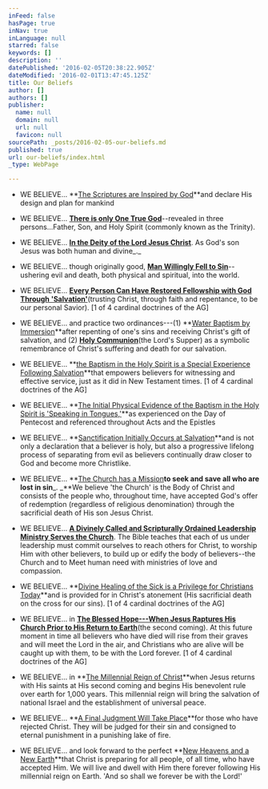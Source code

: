 ```yaml
---
inFeed: false
hasPage: true
inNav: true
inLanguage: null
starred: false
keywords: []
description: ''
datePublished: '2016-02-05T20:38:22.905Z'
dateModified: '2016-02-01T13:47:45.125Z'
title: Our Beliefs
author: []
authors: []
publisher:
  name: null
  domain: null
  url: null
  favicon: null
sourcePath: _posts/2016-02-05-our-beliefs.md
published: true
url: our-beliefs/index.html
_type: WebPage

---
```

* WE BELIEVE... **[The Scriptures are Inspired by God][0]**and declare His design and plan for mankind

* WE BELIEVE... **[There is only One True God][1]**--revealed in three persons...Father, Son, and Holy Spirit (commonly known as the Trinity).

* WE BELIEVE... **[In the Deity of the Lord Jesus Christ][2]**. As God's son Jesus was both human and divine_._

* WE BELIEVE... though originally good, **[Man Willingly Fell to Sin][3]**--ushering evil and death, both physical and spiritual, into the world.

* WE BELIEVE... **[Every Person Can Have Restored Fellowship with God Through 'Salvation'][4]**(trusting Christ, through faith and repentance, to be our personal Savior). \[1 of 4 cardinal doctrines of the AG\]

* WE BELIEVE... and practice two ordinances---(1) **[Water Baptism by Immersion][5]**after repenting of one's sins and receiving Christ's gift of salvation, and (2) **[Holy Communion][5]**(the Lord's Supper) as a symbolic remembrance of Christ's suffering and death for our salvation.

* WE BELIEVE... **[the Baptism in the Holy Spirit is a Special Experience Following Salvation][6]**that empowers believers for witnessing and effective service, just as it did in New Testament times. \[1 of 4 cardinal doctrines of the AG\]

* WE BELIEVE... **[The Initial Physical Evidence of the Baptism in the Holy Spirit is 'Speaking in Tongues,'][7]**as experienced on the Day of Pentecost and referenced throughout Acts and the Epistles

* WE BELIEVE... **[Sanctification Initially Occurs at Salvation][8]**and is not only a declaration that a believer is holy, but also a progressive lifelong process of separating from evil as believers continually draw closer to God and become more Christlike.

* WE BELIEVE... **[The Church has a Mission][9]**to seek and save all who are lost in sin**_. _**We believe 'the Church' is the Body of Christ and consists of the people who, throughout time, have accepted God's offer of redemption (regardless of religious denomination) through the sacrificial death of His son Jesus Christ.

* WE BELIEVE... **[A Divinely Called and Scripturally Ordained Leadership Ministry Serves the Church][10]**. The Bible teaches that each of us under leadership must commit ourselves to reach others for Christ, to worship Him with other believers, to build up or edify the body of believers--the Church and to Meet human need with ministries of love and compassion.

* WE BELIEVE... **[Divine Healing of the Sick is a Privilege for Christians Today][11]**and is provided for in Christ's atonement (His sacrificial death on the cross for our sins). \[1 of 4 cardinal doctrines of the AG\]

* WE BELIEVE... in **[The Blessed Hope---When Jesus Raptures His Church Prior to His Return to Earth][12]**(the second coming). At this future moment in time all believers who have died will rise from their graves and will meet the Lord in the air, and Christians who are alive will be caught up with them, to be with the Lord forever. \[1 of 4 cardinal doctrines of the AG\]

* WE BELIEVE... in **[The Millennial Reign of Christ][13]**when Jesus returns with His saints at His second coming and begins His benevolent rule over earth for 1,000 years. This millennial reign will bring the salvation of national Israel and the establishment of universal peace.

* WE BELIEVE... **[A Final Judgment Will Take Place][14]**for those who have rejected Christ. They will be judged for their sin and consigned to eternal punishment in a punishing lake of fire.

* WE BELIEVE... and look forward to the perfect **[New Heavens and a New Earth][15]**that Christ is preparing for all people, of all time, who have accepted Him. We will live and dwell with Him there forever following His millennial reign on Earth. 'And so shall we forever be with the Lord!'

[0]: http://ag.org/top/Beliefs/Statement_of_Fundamental_Truths/sft_full.cfm#1
[1]: http://ag.org/top/Beliefs/Statement_of_Fundamental_Truths/sft_full.cfm#2
[2]: http://ag.org/top/Beliefs/Statement_of_Fundamental_Truths/sft_full.cfm#3
[3]: http://ag.org/top/Beliefs/Statement_of_Fundamental_Truths/sft_full.cfm#4
[4]: http://ag.org/top/Beliefs/Statement_of_Fundamental_Truths/sft_full.cfm#5
[5]: http://ag.org/top/Beliefs/Statement_of_Fundamental_Truths/sft_full.cfm#6
[6]: http://ag.org/top/Beliefs/Statement_of_Fundamental_Truths/sft_full.cfm#7
[7]: http://ag.org/top/Beliefs/Statement_of_Fundamental_Truths/sft_full.cfm#8
[8]: http://ag.org/top/Beliefs/Statement_of_Fundamental_Truths/sft_full.cfm#9
[9]: http://ag.org/top/Beliefs/Statement_of_Fundamental_Truths/sft_full.cfm#10
[10]: http://ag.org/top/Beliefs/Statement_of_Fundamental_Truths/sft_full.cfm#11
[11]: http://ag.org/top/Beliefs/Statement_of_Fundamental_Truths/sft_full.cfm#12
[12]: http://ag.org/top/Beliefs/Statement_of_Fundamental_Truths/sft_full.cfm#13
[13]: http://ag.org/top/Beliefs/Statement_of_Fundamental_Truths/sft_full.cfm#14
[14]: http://ag.org/top/Beliefs/Statement_of_Fundamental_Truths/sft_full.cfm#15
[15]: http://ag.org/top/Beliefs/Statement_of_Fundamental_Truths/sft_full.cfm#16